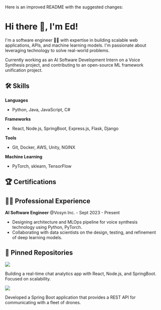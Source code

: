 Here is an improved README with the suggested changes:

# Hi there 👋, I'm Ed!

I'm a software engineer 👨‍💻 with expertise in building scalable web applications, APIs, and machine learning models. I'm passionate about leveraging technology to solve real-world problems.

Currently working as an AI Software Development Intern on a Voice Synthesis project, and contributing to an open-source ML framework unification project.

## 🛠 Skills

**Languages**

- Python, Java, JavaScript, C#

**Frameworks**

- React, Node.js, SpringBoot, Express.js, Flask, Django 

**Tools**

- Git, Docker, AWS, Unity, NGINX

**Machine Learning**

- PyTorch, sklearn, TensorFlow

## 🏆 Certifications
<!--
- AWS Certified Solutions Architect Associate
- Microsoft Certified: Azure Fundamentals -->

## 👩‍💻 Professional Experience

**AI Software Engineer** @Vosyn Inc.  - Sept 2023 - Present

- Designing architecture and MLOps pipeline for voice synthesis technology using Python,
PyTorch.
- Collaborating with data scientists on the design, testing, and refinement of deep learning
models.
<!--
**Software Developer** @Levitech - Aug 2019 - May 2021

- Developed ML model using Python and sci-kit-learn to generate crop recommendations
from soil data.
- Created Flask web app to serve predictions and crop suggestions to farmers.
- Analyzed soil datasets to derive insights for identifying optimal crops. -->

## 📌 Pinned Repositories

<a href="https://github.com/edielam/Social-Metric-Tracker">
  <img src="https://github-readme-stats.vercel.app/api/pin/?username=edielam&repo=Social-Metric-Tracker"/>
</a>

Building a real-time chat analytics app with React, Node.js, and SpringBoot. Focused on scalability.

<a href="https://github.com/edielam/Drone-Dispatcher-App">
  <img src="https://github-readme-stats.vercel.app/api/pin/?username=edielam&repo=Drone-Dispatcher-App"/>
</a>

Developed a Spring Boot application that provides a REST API for communicating with a fleet of drones.
